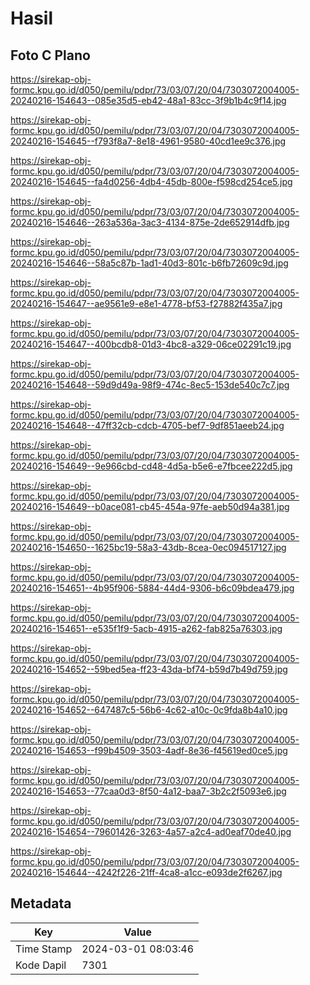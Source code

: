 # Hasil

## Foto C Plano

https://sirekap-obj-formc.kpu.go.id/d050/pemilu/pdpr/73/03/07/20/04/7303072004005-20240216-154643--085e35d5-eb42-48a1-83cc-3f9b1b4c9f14.jpg

https://sirekap-obj-formc.kpu.go.id/d050/pemilu/pdpr/73/03/07/20/04/7303072004005-20240216-154645--f793f8a7-8e18-4961-9580-40cd1ee9c376.jpg

https://sirekap-obj-formc.kpu.go.id/d050/pemilu/pdpr/73/03/07/20/04/7303072004005-20240216-154645--fa4d0256-4db4-45db-800e-f598cd254ce5.jpg

https://sirekap-obj-formc.kpu.go.id/d050/pemilu/pdpr/73/03/07/20/04/7303072004005-20240216-154646--263a536a-3ac3-4134-875e-2de652914dfb.jpg

https://sirekap-obj-formc.kpu.go.id/d050/pemilu/pdpr/73/03/07/20/04/7303072004005-20240216-154646--58a5c87b-1ad1-40d3-801c-b6fb72609c9d.jpg

https://sirekap-obj-formc.kpu.go.id/d050/pemilu/pdpr/73/03/07/20/04/7303072004005-20240216-154647--ae9561e9-e8e1-4778-bf53-f27882f435a7.jpg

https://sirekap-obj-formc.kpu.go.id/d050/pemilu/pdpr/73/03/07/20/04/7303072004005-20240216-154647--400bcdb8-01d3-4bc8-a329-06ce02291c19.jpg

https://sirekap-obj-formc.kpu.go.id/d050/pemilu/pdpr/73/03/07/20/04/7303072004005-20240216-154648--59d9d49a-98f9-474c-8ec5-153de540c7c7.jpg

https://sirekap-obj-formc.kpu.go.id/d050/pemilu/pdpr/73/03/07/20/04/7303072004005-20240216-154648--47ff32cb-cdcb-4705-bef7-9df851aeeb24.jpg

https://sirekap-obj-formc.kpu.go.id/d050/pemilu/pdpr/73/03/07/20/04/7303072004005-20240216-154649--9e966cbd-cd48-4d5a-b5e6-e7fbcee222d5.jpg

https://sirekap-obj-formc.kpu.go.id/d050/pemilu/pdpr/73/03/07/20/04/7303072004005-20240216-154649--b0ace081-cb45-454a-97fe-aeb50d94a381.jpg

https://sirekap-obj-formc.kpu.go.id/d050/pemilu/pdpr/73/03/07/20/04/7303072004005-20240216-154650--1625bc19-58a3-43db-8cea-0ec094517127.jpg

https://sirekap-obj-formc.kpu.go.id/d050/pemilu/pdpr/73/03/07/20/04/7303072004005-20240216-154651--4b95f906-5884-44d4-9306-b6c09bdea479.jpg

https://sirekap-obj-formc.kpu.go.id/d050/pemilu/pdpr/73/03/07/20/04/7303072004005-20240216-154651--e535f1f9-5acb-4915-a262-fab825a76303.jpg

https://sirekap-obj-formc.kpu.go.id/d050/pemilu/pdpr/73/03/07/20/04/7303072004005-20240216-154652--59bed5ea-ff23-43da-bf74-b59d7b49d759.jpg

https://sirekap-obj-formc.kpu.go.id/d050/pemilu/pdpr/73/03/07/20/04/7303072004005-20240216-154652--647487c5-56b6-4c62-a10c-0c9fda8b4a10.jpg

https://sirekap-obj-formc.kpu.go.id/d050/pemilu/pdpr/73/03/07/20/04/7303072004005-20240216-154653--f99b4509-3503-4adf-8e36-f45619ed0ce5.jpg

https://sirekap-obj-formc.kpu.go.id/d050/pemilu/pdpr/73/03/07/20/04/7303072004005-20240216-154653--77caa0d3-8f50-4a12-baa7-3b2c2f5093e6.jpg

https://sirekap-obj-formc.kpu.go.id/d050/pemilu/pdpr/73/03/07/20/04/7303072004005-20240216-154654--79601426-3263-4a57-a2c4-ad0eaf70de40.jpg

https://sirekap-obj-formc.kpu.go.id/d050/pemilu/pdpr/73/03/07/20/04/7303072004005-20240216-154644--4242f226-21ff-4ca8-a1cc-e093de2f6267.jpg


## Metadata

| Key        | Value               |
| ---------- | ------------------- |
| Time Stamp | 2024-03-01 08:03:46 |
| Kode Dapil | 7301                |



